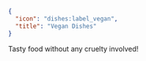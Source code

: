 ```json
{
  "icon": "dishes:label_vegan",
  "title": "Vegan Dishes"
}
```

Tasty food without any cruelty involved!